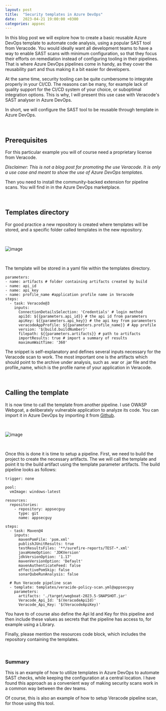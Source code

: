 ```yaml
---
layout: post
title:  "Security templates in Azure DevOps"
date:   2023-04-21 19:00:00 +0300
categories: appsec
---
```


In this blog post we will explore how to create a basic reusable Azure DevOps  template to automate code analysis, using a popular SAST tool from Veracode. You would ideally want  all development teams to have a way to enable SAST scans with minimum configuration, so that they focus their efforts on remediation instead of configuring tooling in their pipelines. That is where Azure DevOps pipelines come in handy, as they cover the reusability part and thus making it a bit easier for developers.

At the same time, security tooling can be quite cumbersome to integrate properly in your CI/CD. The reasons can be many, for example lack of quality support for the CI/CD system of your choice, or suboptimal integration options. This is why,  I will present this use case with Veracode's SAST analyser in Azure DevOps.

In short, we will configure the SAST tool to be reusable through template in Azure DevOps.

<br>

## Prerequisites

For this particular example you will of course need a proprietary license from Veracode.

*Disclaimer: This is not a blog post for promoting the use Veracode. It is only a use case and meant to show the use of Azure DevOps templates.*

Then you need to install the community-backed extension for pipeline scans. You will find in in the Azure DevOps marketplace.

<br>

## Templates directory

For good practice a new repository is created where templates will be stored, and a specific folder called templates in the new repository.

<br>

![image]({{site.baseurl}}/docs/assets/images/2023/azure-devops-templates-directory.png "Azure DevOps templates directory")

<br>

The template will be stored in a yaml file within the templates directory.

```
parameters:
- name: artifacts # folder containing artifacts created by build
- name: api_id
- name: api_key
- name: profile_name #application profile name in Veracode
steps:
  - task: Veracode@3
    inputs:
      ConnectionDetailsSelection: 'Credentials' # login method 
      apiId: ${{parameters.api_id}} # the api id from parameters
      apiKey: ${{parameters.api_key}} # the api key from paramenters
      veracodeAppProfile: ${{parameters.profile_name}} # App profile
      version: '$(build.buildNumber)'
      filepath: ${{parameters.artifacts}} # path to artifacts
      importResults: true # import a summary of results
      maximumWaitTime: '360'
```

The snippet is self-explanatory and defines several inputs necessary for the Veracode scan to work. The most important one is the artifacts which should point to the archive under analysis, such as .war or .jar file and the profile_name, which is the profile name of your application in Veracode.

<br>

## Calling the template

It is now time to call the template from another pipeline. I use OWASP Webgoat, a deliberately vulnerable application to analyze its code. You can import it in Azure DevOps by importing it from [Github](https://github.com/WebGoat/WebGoat?ref=appsecguy.se).

<br>

![image]({{site.baseurl}}/docs/assets/images/2023/owasp-webgoat.png "OWASP Webgoat")

<br>

Once this is done it is time to setup a pipeline. First, we need to build the project to create the necessary artifacts. The we will call the template and point it to the build artifact using the template parameter artifacts. The build pipeline looks as follows:

```
trigger: none

pool:
  vmImage: windows-latest

resources:
  repositories:
    - repository: appsecguy
      type: git
      name: appsecguy

steps:
  - task: Maven@4
    inputs:
      mavenPomFile: 'pom.xml'
      publishJUnitResults: true
      testResultsFiles: '**/surefire-reports/TEST-*.xml'
      javaHomeOption: 'JDKVersion'
      jdkVersionOption: '1.17'
      mavenVersionOption: 'Default'
      mavenAuthenticateFeed: false
      effectivePomSkip: false
      sonarQubeRunAnalysis: false

  # Run Veracode pipeline scan
  - template: templates/veracide-policy-scan.yml@appsecguy
    parameters:
      artifacts: './target/wegboat-2023.5-SNAPSHOT.jar' 
      Veracode_Api_Id: '$(VeracodeApiId)'
      Veracode_Api_Key: '$(VeracodeApiKey)'
```

You have to of course also define the Api Id and Key for this pipeline and then include these values as secrets that the pipeline has access to, for example using a Library.

Finally, please mention the resources code block, which includes the repository containing the templates.

<br>

### Summary

This is an example of how to utilize templates in Azure DevOps to automate SAST checks, while keeping the configuration at a central location. I have found this approach as a convenient way of making security scans work in a common way between the dev teams.

Of course, this is also an example of how to setup Veracode pipeline scan, for those using this tool.
